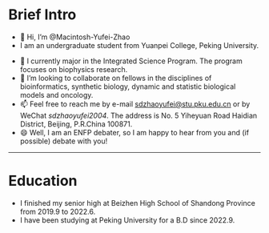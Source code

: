 # Brief Intro
- 👋 Hi, I’m @Macintosh-Yufei-Zhao
- I am an undergraduate student from Yuanpei College, Peking University. 
<!--- 👀 I’m interested in ...--->
- 🌱 I currently major in the Integrated Science Program. The program focuses on biophysics research.
- 💞️ I’m looking to collaborate on fellows in the disciplines of bioinformatics, synthetic biology, dynamic and statistic biological models and oncology.
- 📫 Feel free to reach me by e-mail [sdzhaoyufei@stu.pku.edu.cn](sdzhaoyufei@stu.pku.edu.cn) or by WeChat *sdzhaoyufei2004*. The address is No. 5 Yiheyuan Road Haidian District, Beijing, P.R.China 100871.
- 😄 Well, I am an ENFP debater, so I am happy to hear from you and (if possible) debate with you!
<!--- ⚡ Fun fact: ...--->
-----------
# Education
- I finished my senior high at Beizhen High School of Shandong Province from 2019.9 to 2022.6.
- I have been studying at Peking University for a B.D since 2022.9.
<!---
Macintosh-Yufei-Zhao/Macintosh-Yufei-Zhao is a ✨ special ✨ repository because its `README.md` (this file) appears on your GitHub profile.
You can click the Preview link to take a look at your changes.
--->

